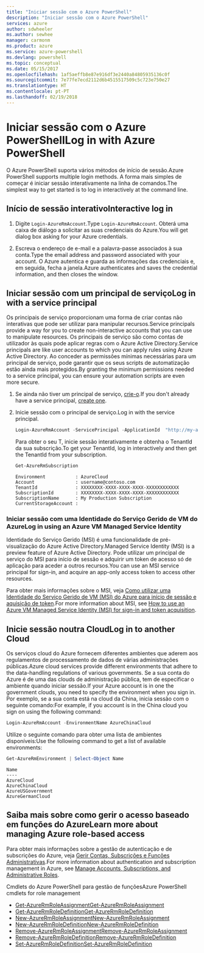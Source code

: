 ```yaml
---
title: "Iniciar sessão com o Azure PowerShell"
description: "Iniciar sessão com o Azure PowerShell"
services: azure
author: sdwheeler
ms.author: sewhee
manager: carmonm
ms.product: azure
ms.service: azure-powershell
ms.devlang: powershell
ms.topic: conceptual
ms.date: 05/15/2017
ms.openlocfilehash: 1af5aeffb8e87e916df3e2440a84805935136c0f
ms.sourcegitcommit: 7e77fe7ecd2112d6b4515517509c5c723e750e27
ms.translationtype: HT
ms.contentlocale: pt-PT
ms.lasthandoff: 02/19/2018
---
```

# <a name="log-in-with-azure-powershell"></a><span data-ttu-id="35568-103">Iniciar sessão com o Azure PowerShell</span><span class="sxs-lookup"><span data-stu-id="35568-103">Log in with Azure PowerShell</span></span>

<span data-ttu-id="35568-104">O Azure PowerShell suporta vários métodos de início de sessão.</span><span class="sxs-lookup"><span data-stu-id="35568-104">Azure PowerShell supports multiple login methods.</span></span> <span data-ttu-id="35568-105">A forma mais simples de começar é iniciar sessão interativamente na linha de comandos.</span><span class="sxs-lookup"><span data-stu-id="35568-105">The simplest way to get started is to log in interactively at the command line.</span></span>

## <a name="interactive-log-in"></a><span data-ttu-id="35568-106">Início de sessão interativo</span><span class="sxs-lookup"><span data-stu-id="35568-106">Interactive log in</span></span>

1. <span data-ttu-id="35568-107">Digite `Login-AzureRmAccount`.</span><span class="sxs-lookup"><span data-stu-id="35568-107">Type `Login-AzureRmAccount`.</span></span> <span data-ttu-id="35568-108">Obterá uma caixa de diálogo a solicitar as suas credenciais do Azure.</span><span class="sxs-lookup"><span data-stu-id="35568-108">You will get dialog box asking for your Azure credentials.</span></span>

2. <span data-ttu-id="35568-109">Escreva o endereço de e-mail e a palavra-passe associados à sua conta.</span><span class="sxs-lookup"><span data-stu-id="35568-109">Type the email address and password associated with your account.</span></span> <span data-ttu-id="35568-110">O Azure autentica e guarda as informações das credenciais e, em seguida, fecha a janela.</span><span class="sxs-lookup"><span data-stu-id="35568-110">Azure authenticates and saves the credential information, and then closes the window.</span></span>

## <a name="log-in-with-a-service-principal"></a><span data-ttu-id="35568-111">Iniciar sessão com um principal de serviço</span><span class="sxs-lookup"><span data-stu-id="35568-111">Log in with a service principal</span></span>

<span data-ttu-id="35568-112">Os principais de serviço proporcionam uma forma de criar contas não interativas que pode ser utilizar para manipular recursos.</span><span class="sxs-lookup"><span data-stu-id="35568-112">Service principals provide a way for you to create non-interactive accounts that you can use to manipulate resources.</span></span> <span data-ttu-id="35568-113">Os principais de serviço são como contas de utilizador às quais pode aplicar regras com o Azure Active Directory.</span><span class="sxs-lookup"><span data-stu-id="35568-113">Service principals are like user accounts to which you can apply rules using Azure Active Directory.</span></span> <span data-ttu-id="35568-114">Ao conceder as permissões mínimas necessárias para um principal de serviço, pode garantir que os seus scripts de automatização estão ainda mais protegidos.</span><span class="sxs-lookup"><span data-stu-id="35568-114">By granting the minimum permissions needed to a service principal, you can ensure your automation scripts are even more secure.</span></span>

1. <span data-ttu-id="35568-115">Se ainda não tiver um principal de serviço, [crie-o](create-azure-service-principal-azureps.md).</span><span class="sxs-lookup"><span data-stu-id="35568-115">If you don't already have a service principal, [create one](create-azure-service-principal-azureps.md).</span></span>

2. <span data-ttu-id="35568-116">Inicie sessão com o principal de serviço.</span><span class="sxs-lookup"><span data-stu-id="35568-116">Log in with the service principal.</span></span>

    ```powershell
    Login-AzureRmAccount -ServicePrincipal -ApplicationId  "http://my-app" -Credential $pscredential -TenantId $tenantid
    ```

    <span data-ttu-id="35568-117">Para obter o seu T, inicie sessão interativamente e obtenha o TenantId da sua subscrição.</span><span class="sxs-lookup"><span data-stu-id="35568-117">To get your TenantId, log in interactively and then get the TenantId from your subscription.</span></span>

    ```powershell
    Get-AzureRmSubscription
    ```

    ```
    Environment           : AzureCloud
    Account               : username@contoso.com
    TenantId              : XXXXXXXX-XXXX-XXXX-XXXX-XXXXXXXXXXXX
    SubscriptionId        : XXXXXXXX-XXXX-XXXX-XXXX-XXXXXXXXXXXX
    SubscriptionName      : My Production Subscription
    CurrentStorageAccount :
    ```

### <a name="log-in-using-an-azure-vm-managed-service-identity"></a><span data-ttu-id="35568-118">Iniciar sessão com uma Identidade do Serviço Gerido de VM do Azure</span><span class="sxs-lookup"><span data-stu-id="35568-118">Log in using an Azure VM Managed Service Identity</span></span>

<span data-ttu-id="35568-119">Identidade do Serviço Gerido (MSI) é uma funcionalidade de pré-visualização do Azure Active Directory.</span><span class="sxs-lookup"><span data-stu-id="35568-119">Managed Service Identity (MSI) is a preview feature of Azure Active Directory.</span></span> <span data-ttu-id="35568-120">Pode utilizar um principal de serviço do MSI para início de sessão e adquirir um token de acesso só de aplicação para aceder a outros recursos.</span><span class="sxs-lookup"><span data-stu-id="35568-120">You can use an MSI service principal for sign-in, and acquire an app-only access token to access other resources.</span></span>

<span data-ttu-id="35568-121">Para obter mais informações sobre o MSI, veja [Como utilizar uma Identidade do Serviço Gerido de VM (MSI) do Azure para início de sessão e aquisição de token](/azure/active-directory/msi-how-to-get-access-token-using-msi).</span><span class="sxs-lookup"><span data-stu-id="35568-121">For more information about MSI, see [How to use an Azure VM Managed Service Identity (MSI) for sign-in and token acquisition](/azure/active-directory/msi-how-to-get-access-token-using-msi).</span></span>

## <a name="log-in-to-another-cloud"></a><span data-ttu-id="35568-122">Inicie sessão noutra Cloud</span><span class="sxs-lookup"><span data-stu-id="35568-122">Log in to another Cloud</span></span>

<span data-ttu-id="35568-123">Os serviços cloud do Azure fornecem diferentes ambientes que aderem aos regulamentos de processamento de dados de várias administrações públicas.</span><span class="sxs-lookup"><span data-stu-id="35568-123">Azure cloud services provide different environments that adhere to the data-handling regulations of various governments.</span></span> <span data-ttu-id="35568-124">Se a sua conta do Azure é de uma das clouds de administração pública, tem de especificar o ambiente quando iniciar sessão.</span><span class="sxs-lookup"><span data-stu-id="35568-124">If your Azure account is in one the government clouds, you need to specify the environment when you sign in.</span></span> <span data-ttu-id="35568-125">Por exemplo, se a sua conta está na cloud da China, inicia sessão com o seguinte comando:</span><span class="sxs-lookup"><span data-stu-id="35568-125">For example, if you account is in the China cloud you sign on using the following command:</span></span>

```powershell
Login-AzureRmAccount -EnvironmentName AzureChinaCloud
```

<span data-ttu-id="35568-126">Utilize o seguinte comando para obter uma lista de ambientes disponíveis:</span><span class="sxs-lookup"><span data-stu-id="35568-126">Use the following command to get a list of available environments:</span></span>

```powershell
Get-AzureRmEnvironment | Select-Object Name
```

```
Name
----
AzureCloud
AzureChinaCloud
AzureUSGovernment
AzureGermanCloud
```

## <a name="learn-more-about-managing-azure-role-based-access"></a><span data-ttu-id="35568-127">Saiba mais sobre como gerir o acesso baseado em funções do Azure</span><span class="sxs-lookup"><span data-stu-id="35568-127">Learn more about managing Azure role-based access</span></span>

<span data-ttu-id="35568-128">Para obter mais informações sobre a gestão de autenticação e de subscrições do Azure, veja [Gerir Contas, Subscrições e Funções Administrativas](/azure/active-directory/role-based-access-control-configure).</span><span class="sxs-lookup"><span data-stu-id="35568-128">For more information about authentication and subscription management in Azure, see [Manage Accounts, Subscriptions, and Administrative Roles](/azure/active-directory/role-based-access-control-configure).</span></span>

<span data-ttu-id="35568-129">Cmdlets do Azure PowerShell para gestão de funções</span><span class="sxs-lookup"><span data-stu-id="35568-129">Azure PowerShell cmdlets for role management</span></span>

* [<span data-ttu-id="35568-130">Get-AzureRmRoleAssignment</span><span class="sxs-lookup"><span data-stu-id="35568-130">Get-AzureRmRoleAssignment</span></span>](/powershell/module/AzureRM.Resources/Get-AzureRmRoleAssignment)
* [<span data-ttu-id="35568-131">Get-AzureRmRoleDefinition</span><span class="sxs-lookup"><span data-stu-id="35568-131">Get-AzureRmRoleDefinition</span></span>](/powershell/module/AzureRM.Resources/Get-AzureRmRoleDefinition)
* [<span data-ttu-id="35568-132">New-AzureRmRoleAssignment</span><span class="sxs-lookup"><span data-stu-id="35568-132">New-AzureRmRoleAssignment</span></span>](/powershell/module/AzureRM.Resources/New-AzureRmRoleAssignment)
* [<span data-ttu-id="35568-133">New-AzureRmRoleDefinition</span><span class="sxs-lookup"><span data-stu-id="35568-133">New-AzureRmRoleDefinition</span></span>](/powershell/module/AzureRM.Resources/New-AzureRmRoleDefinition)
* [<span data-ttu-id="35568-134">Remove-AzureRmRoleAssignment</span><span class="sxs-lookup"><span data-stu-id="35568-134">Remove-AzureRmRoleAssignment</span></span>](/powershell/module/AzureRM.Resources/Remove-AzureRmRoleAssignment)
* [<span data-ttu-id="35568-135">Remove-AzureRmRoleDefinition</span><span class="sxs-lookup"><span data-stu-id="35568-135">Remove-AzureRmRoleDefinition</span></span>](/powershell/module/AzureRM.Resources/Remove-AzureRmRoleDefinition)
* [<span data-ttu-id="35568-136">Set-AzureRmRoleDefinition</span><span class="sxs-lookup"><span data-stu-id="35568-136">Set-AzureRmRoleDefinition</span></span>](/powershell/moduel/AzureRM.Resources/Set-AzureRmRoleDefinition)
